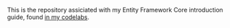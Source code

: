 This is the repository assiciated with my Entity Framework Core introduction guide, found [in my codelabs](https://troelsmortensen.github.io/CodeLabs/Tutorials/EfcSetupIntro/Page.html).
